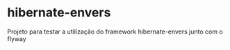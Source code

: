 # hibernate-envers
Projeto para testar a utilização do framework hibernate-envers junto com o flyway
